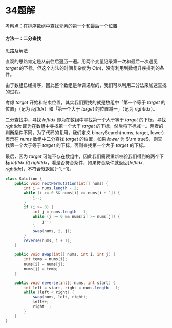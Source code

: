 # 34题解
考察点：在排序数组中查找元素的第一个和最后一个位置

#### 方法一：二分查找

思路及解法

直观的思路肯定是从前往后遍历一遍。用两个变量记录第一次和最后一次遇见 $\textit{target}$ 的下标，但这个方法的时间复杂度为 $O(n)$，没有利用到数组升序排列的条件。

由于数组已经排序，因此整个数组是单调递增的，我们可以利用二分法来加速查找的过程。

考虑 $\textit{target}$ 开始和结束位置，其实我们要找的就是数组中「第一个等于 $\textit{target}$ 的位置」（记为 $\textit{leftIdx}$）和「第一个大于 $\textit{target}$ 的位置减一」（记为 $\textit{rightIdx}$）。

二分查找中，寻找 $\textit{leftIdx}$ 即为在数组中寻找第一个大于等于 $\textit{target}$ 的下标，寻找 $\textit{rightIdx}$ 即为在数组中寻找第一个大于 $\textit{target}$ 的下标，然后将下标减一。两者的判断条件不同，为了代码的复用，我们定义 binarySearch(nums, target, lower) 表示在 $\textit{nums}$ 数组中二分查找 $\textit{target}$ 的位置，如果 $\textit{lower}$ 为 $\rm true$，则查找第一个大于等于 $\textit{target}$ 的下标，否则查找第一个大于 $\textit{target}$ 的下标。

最后，因为 ​$\textit{target}$ 可能不存在数组中，因此我们需要重新校验我们得到的两个下标 ​$\textit{leftIdx}$ 和 ​$\textit{rightIdx}$，看是否符合条件，如果符合条件就返回 ​$[\textit{leftIdx},\textit{rightIdx}]$，不符合就返回 ​$[-1,-1]$。

```java
class Solution {
    public void nextPermutation(int[] nums) {
        int i = nums.length - 2;
        while (i >= 0 && nums[i] >= nums[i + 1]) {
            i--;
        }
        if (i >= 0) {
            int j = nums.length - 1;
            while (j >= 0 && nums[i] >= nums[j]) {
                j--;
            }
            swap(nums, i, j);
        }
        reverse(nums, i + 1);
    }

    public void swap(int[] nums, int i, int j) {
        int temp = nums[i];
        nums[i] = nums[j];
        nums[j] = temp;
    }

    public void reverse(int[] nums, int start) {
        int left = start, right = nums.length - 1;
        while (left < right) {
            swap(nums, left, right);
            left++;
            right--;
        }
    }
}
```

